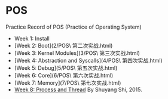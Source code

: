 # POS
Practice Record of POS (Practice of Operating System)

- Week 1: Install
- [Week 2: Boot](2/POS\ 第二次实战.html)
- [Week 3: Kernel Modules](3/POS\ 第三次实战.html)
- [Week 4: Abstraction and Syscalls](4/POS\ 第四次实战.html)
- [Week 5: Debug](5/POS\ 第五次实战.html)
- [Week 6: Core](6/POS\ 第六次实战.html)
- [Week 7: Memory](7/POS\ 第七次实战.html)
- [Week 8: Process and Thread](POS第8次实战.md)
By Shuyang Shi, 2015.
